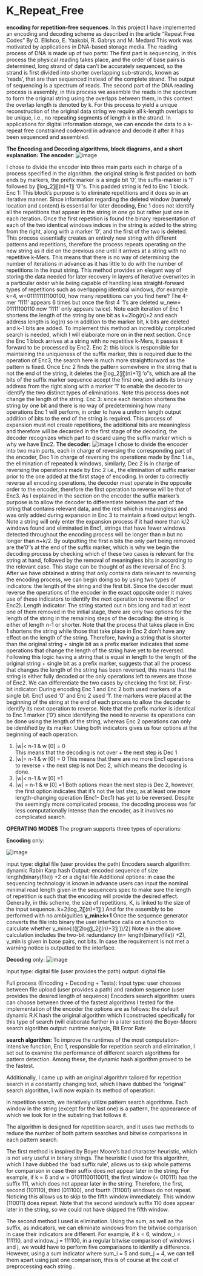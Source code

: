 # K_Repeat_Free
**encoding for repetition-free sequences**.
In this project I have implemented an encoding and decoding scheme as described in the article “Repeat Free Codes” By O. Elishco, E. Yaakobi, R. Gabrys and M. Medard
This work was motivated by applications in DNA-based storage media.
The reading process of DNA is made up of two parts:
The first part is sequencing, in this process the physical reading takes place, and the order of base pairs is determined, long strand of data can’t be accurately sequenced, so the strand is first divided into shorter overlapping sub-strands, known as ‘reads’, that are than sequenced instead of the complete strand. The output of sequencing is a spectrum of reads.
The second part of the DNA reading process is assembly, in this process we assemble the reads in the spectrum to form the original string using the overlaps between them, in this context the overlap length is denoted by k.
 For this process to yield a unique reconstruction of the original data string we require all k-length overlaps to be unique, i.e., no repeating segments of length k in the strand.
In applications for digital information storage, we can encode the data to a k-repeat free constrained codeword in advance and decode it after it has been sequenced and assembled.




**The Encoding and Decoding algorithms, block diagrams, and a short explanation:**
**The encoder**:
![image](https://github.com/ronilev1n/K_Repeat_Free/assets/141573619/8fecade4-754d-4aab-81e2-3a857d581110)

I chose to divide the encoder into three main parts each in charge of a process specified in the algorithm.
 the original string is first padded on both ends by markers, the prefix marker is a single bit ‘0’, the suffix-marker is ‘1’ followed by   〖log_2〗⁡〖(n)+1〗 ‘0’’s. This padded string is fed to Enc 1 block.
Enc 1: This block’s purpose is to eliminate repetitions and it does so in an iterative manner.
Since information regarding the deleted window (namely location and content) is essential for later decoding, Enc 1 does not identify all the repetitions that appear in the string in one go but rather just one in each iteration. Once the first repetition is found the binary representation of each of the two identical windows indices in the string is added to the string from the right, along with a marker ‘0’, and the first of the two is deleted.
This process essentially creates an entirely new string with different patterns and repetitions, therefore the process repeats operating on the new string as it did on the previous one until it arrives at a string with no repetitive k-Mers. This means that there is no way of determining the number of iterations in advance as it has little to do with the number of repetitions in the input string. This method provides an elegant way of storing the data needed for later recovery in layers of iterative overwrites in a particular order while being capable of handling less straight-forward types of repetitions such as overlapping identical windows, (for example k=4, w=011111111100100, how many repetitions can you find here? The 4-mer ‘1111’ appears 6 times but once the first 4 ‘1’s are deleted w_new= 01111100110 now ‘1111’ only appears twice).
 Note each iteration of Enc 1 shortens the length of the string by one bit as k=2log(n)+2 and each address length is log(n) so in addition to the marker bit, k bits are deleted and k-1 bits are added.
To implement this method an incredibly complicated search is needed, which I will elaborate more on in the next section.
Once the Enc 1 block arrives at a string with no repetitive k-Mers, it passes it forward to be processed by Enc2.
Enc 2: this block is responsible for maintaining the uniqueness of the suffix marker, this is required due to the operation of Enc3, the search here is much more straightforward as the pattern is fixed. 
Once Enc 2 finds the pattern somewhere in the string that is not the end of the string, it deletes the 〖log_2〗⁡〖(n)+1〗  ‘o’’s, which are all the bits of the suffix marker sequence accept the first one, and adds its binary address from the right along with a marker ‘1’ to enable the decoder to identify the two distinct types of eliminations.
Note this process does not change the length of the string.
Enc 3: since each iteration shortens the string by one bit and there is no way of predetermining how many operations Enc 1 will perform, in order to have a uniform length output addition of bits to the end of the string is required. This process of expansion must not create repetitions, the additional bits are meaningless and therefore will be decarded in the first stage of the decoding, the decoder recognizes which part to discard using the suffix marker which is why we have Enc2.
**The decoder:** 
![image](https://github.com/ronilev1n/K_Repeat_Free/assets/141573619/5e9e5e42-24da-4875-b1ad-71a8edbc7182)
I chose to divide the encoder into two main parts, each in charge of reversing the corresponding part of the encoder, Dec 1 in charge of reversing the operations made by Enc 1 i.e., the elimination of repeated k windows, similarly, Dec 2 is in charge of reversing the operations made by Enc 2 i.e., the elimination of suffix marker prior to the one added at the first stage of encoding.
In order to correctly reverse all encoding operations, the decoder must operate in the opposite order to the encoder, therefore the first operation to reverse will be that of Enc3. 
 As I explained in the section on the encoder the suffix marker’s purpose is to allow the decoder to differentiate between the part of the string that contains relevant data, and the rest which is meaningless and was only added during expansion in Enc 3 to maintain a fixed output length.
Note a string will only enter the expansion process if it had more than k/2 windows found and eliminated in Enc1, strings that have fewer windows detected throughout the encoding process will be longer than n but no longer than n+k/2. By outputting the first n bits the only part being removed are the’0’’s at the end of the suffix marker, which is why we begin the decoding process by checking which of these two cases is relevant for the string at hand, followed by the removal of meaningless bits in according to the relevant case. This stage can be thought of as the reversal of Enc 3.
After we have obtained a string that only contains data relevant to reversing the encoding process, we can begin doing so by using two types of indicators: the length of the string and the first bit.
Since the decoder must reverse the operations of the encoder in the exact opposite order it makes use of these indicators to identify the next operation to reverse (Enc1 or Enc2).
Length indicator: 
The string started out n bits long and had at least one of them removed in the initial stage, there are only two options for the length of the string in the remaining steps of the decoding: the string is either of length n-1 or shorter.
Note that the process that takes place in Enc 1 shortens the string while those that take place in Enc 2 don’t have any effect on the length of the string.
Therefore, having a string that is shorter than the original string + single bit as a prefix marker indicates that some operations that change the length of the string have yet to be reversed. 
 Following this logic having a string that is equal in length to the length of the original string + single bit as a prefix marker, suggests that all the process that changes the length of the string has been reversed, this means that the string is either fully decoded or the only operations left to revers are those of Enc2.
We can differentiate the two cases by checking the first bit. 
First-bit indicator:
During encoding Enc 1 and Enc 2 both used markers of a single bit. Enc1 used ‘0’ and Enc 2 used ‘1’.
the markers were placed at the beginning of the string at the end of each process to allow the decoder to identify its next operation to reverse. 
 Note that the prefix marker is identical to Enc 1 marker (‘0’) since identifying the need to reverse its operations can be done using the length of the string, whereas Enc 2 operations can only be identified by its marker.
Using both indicators gives us four options at the beginning of each operation. 
1.	|w|< n-1 & w [0] = 0  
This means that the decoding is not over + the next step is Dec 1
2.	|w|= n-1 & w [0] = 0
This means that there are no more Enc1 operations to reverse + the next step is not Dec 2, which means the decoding is done.
3.	|w|< n-1 & w [0] =1 
4.	|w| = n-1 & w [0] =1
Both options mean the next step is Dec 2, however, the first option indicates that it’s not the last step, as at least one more length-changing operation (Enc1- Dec1) has yet to be reversed.
Despite the seemingly more complicated process, the decoding process was far less computationally intense than the encoder, as it involves no complicated search.

**OPERATING MODES**
The program supports three types of operations:

**Encoding** only:

![image](https://github.com/ronilev1n/K_Repeat_Free/assets/141573619/4894d75f-b935-49ab-8b64-efb4f48cea8d)

input type: digital file (user provides the path)
Encoders search algorithm: dynamic Rabin Karp hash 
Output: encoded sequence of size length(binary(file)) +2 or a digital file
Additional options: in case the sequencing technology is known in advance users can input the nominal minimal read length given in the sequencers spec to make sure the length of repetition is such that the encoding will provide the desired effect.
Generally, in this scheme, the size of repetitions, K, is linked to the size of the input sequence. 
k=2(log_2⁡〖(n)+1〗 )
And for the assembly to be performed with no ambiguities **γ_min≥k+1**
Once the sequence generator converts the file into binary the user interface calls on a function to calculate whether γ_min≥⌊((〖2log〗_2⁡〖(n)+3〗 ))/2⌋ 
Note n in the above calculation includes the two-bit redundancy (n= length(binary(file)) +2), γ_min  is given in base pairs, not bits.
In case the requirement is not met a warning notice is outputted to the interface.

**Decoding** only:
![image](https://github.com/ronilev1n/K_Repeat_Free/assets/141573619/01291b8d-69e2-4e35-92b6-a2108544110a)

Input type: digital file (user provides the path)
output: digital file 

Full process (Encoding + Decoding + Tests):
Input type: user chooses between file upload (user provides a path) and random sequence (user provides the desired length of sequence)
Encoders search algorithm: users can choose between three of the fastest algorithms I tested for the implementation of the encoder the options are as follows:
	the default dynamic R.K hash
	the original algorithm which I constructed specifically for this type of search (will elaborate further in a later section)
	the Boyer-Moore search algorithm 
output: runtime analysis, Bit Error Rate

**search algorithm:**
To improve the runtimes of the most computation-intensive function, Enc 1, responsible for repetition search and elimination, I set out to examine the performance of different search algorithms for pattern detection. Among these, the dynamic hash algorithm proved to be the fastest. 

Additionally, I came up with an original algorithm tailored for repetition search in a constantly changing text, which I have dubbed the “original” search algorithm, I will now explain its method of operation:

in repetition search, we iteratively utilize pattern search algorithms. Each window in the string (except for the last one) is a pattern, the appearance of which we look for in the substring that follows it. 

The algorithm is designed for repetition search, and it uses two methods to reduce the number of both pattern searches and bitwise comparisons in each pattern search. 

The first method is inspired by Boyer Moore’s bad character heuristic, which is not very useful in binary strings. The heuristic I used for this algorithm, which I have dubbed the 'bad suffix rule', allows us to skip whole patterns for comparison in case their suffix does not appear later in the string.
For example, if k = 6 and w = 01011100110011, the first window (= 010111) has the suffix 111, which does not appear later in the string. Therefore, the first, second (101110), third (011100), and fourth (111001) windows do not repeat. Noticing this allows us to skip to the fifth window immediately. This window (110011) does repeat.
 Note that the second window’s suffix 110 does appear later in the string, so we could not have skipped the fifth window.

The second method I used is elimination. Using the sum, as well as the suffix, as indicators, we can eliminate windows from the bitwise comparison in case their indicators are different.
For example, if k = 6, window_i = 111110, and window_j = 111100, in a regular bitwise comparison of windows i and j, we would have to perform five comparisons to identify a difference. However, using a sum indicator where sum_i = 5 and sum_j = 4, we can tell them apart using just one comparison, this is of course at the cost of preprocessing each string .

